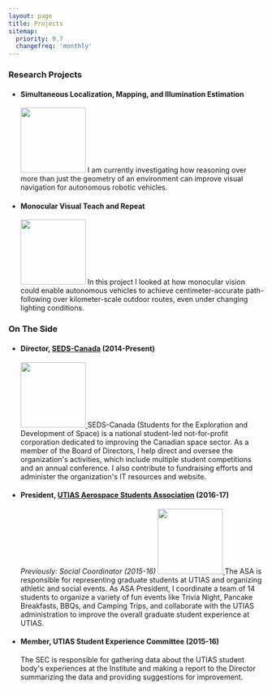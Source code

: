```yaml
---
layout: page
title: Projects
sitemap:
  priority: 0.7
  changefreq: 'monthly'
---
```


<h3>Research Projects</h3>
<ul>
<li>
<h4>Simultaneous Localization, Mapping, and Illumination Estimation</h4>
<img src="{{ site.url }}/assets/pics/sun_bcnn_vo.png" height="128pt"/>
I am currently investigating how reasoning over more than just the geometry of an environment can improve visual navigation for autonomous robotic vehicles.
</li>

<li>
<h4>Monocular Visual Teach and Repeat</h4>
<img src="{{ site.url }}/assets/pics/husky_frames.png" height="128pt"/>
In this project I looked at how monocular vision could enable autonomous vehicles to achieve centimeter-accurate path-following over kilometer-scale outdoor routes, even under changing lighting conditions.
</li>
</ul>

<h3>On The Side</h3>
<ul>
<li>
<h4>Director, <a href="http://seds.ca">SEDS-Canada</a> (2014-Present)</h4>
<a href="http://seds.ca">
<img src="{{ site.url }}/assets/pics/seds.png" height="128pt"/>
</a>
SEDS-Canada (Students for the Exploration and Development of Space) is a national student-led not-for-profit corporation dedicated to improving the Canadian space sector. As a member of the Board of Directors, I help direct and oversee the organization's activities, which include multiple student competitions and an annual conference. I also contribute to fundraising efforts and administer the organization's IT resources and website.
</li>

<li>
<h4>President, <a href="http://arrow.utias.utoronto.ca/~asa/">UTIAS Aerospace Students Association</a> (2016-17)</h4>
<i>Previously: Social Coordinator (2015-16)</i>
<a href="http://arrow.utias.utoronto.ca/~asa/">
<img src="{{ site.url }}/assets/pics/asa.png" height="128pt"/>
</a>
The ASA is responsible for representing graduate students at UTIAS and organizing athletic and social events. As ASA President, I coordinate a team of 14 students to organize a variety of fun events like Trivia Night, Pancake Breakfasts, BBQs, and Camping Trips, and collaborate with the UTIAS administration to improve the overall graduate student experience at UTIAS.
</li>

<li>
<h4>Member, UTIAS Student Experience Committee (2015-16)</h4>
The SEC is responsible for gathering data about the UTIAS student body's experiences at the Institute and making a report to the Director summarizing the data and providing suggestions for improvement.
</li>

</ul>
